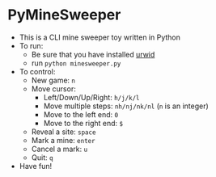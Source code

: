 PyMineSweeper
=============

 * This is a CLI mine sweeper toy written in Python 
 * To run:
   * Be sure that you have installed [urwid][1] 
   * run `python minesweeper.py`
 * To control:
   * New game: `n`
   * Move cursor:
     * Left/Down/Up/Right: `h/j/k/l`  
     * Move multiple steps: `nh/nj/nk/nl` (`n` is an integer)
     * Move to the left end: `0`
     * Move to the right end: `$`
   * Reveal a site: `space`
   * Mark a mine: `enter`
   * Cancel a mark: `u`
   * Quit: `q`
 * Have fun!


  [1]: http://excess.org/urwid/
